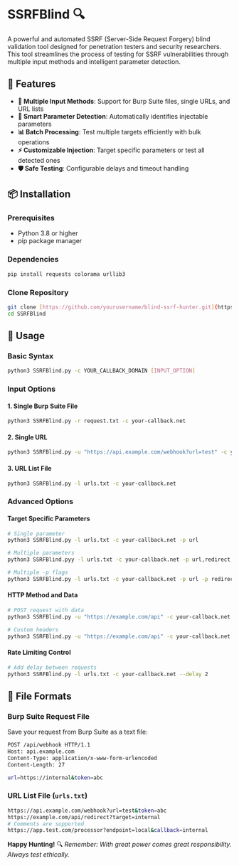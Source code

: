 # SSRFBlind 🔍
A powerful and automated SSRF (Server-Side Request Forgery) blind validation tool designed for penetration testers and security researchers. This tool streamlines the process of testing for SSRF vulnerabilities through multiple input methods and intelligent parameter detection.

## 🚀 Features
- **🔧 Multiple Input Methods**: Support for Burp Suite files, single URLs, and URL lists
- **🎯 Smart Parameter Detection**: Automatically identifies injectable parameters
- **📊 Batch Processing**: Test multiple targets efficiently with bulk operations
- **⚡ Customizable Injection**: Target specific parameters or test all detected ones
- **🛡️ Safe Testing**: Configurable delays and timeout handling

## 📦 Installation
### Prerequisites
- Python 3.8 or higher
- pip package manager

### Dependencies
```bash
pip install requests colorama urllib3
```

### Clone Repository
```bash
git clone [https://github.com/yourusername/blind-ssrf-hunter.git](https://github.com/Mr-r00t11/SSRFBlind)
cd SSRFBlind
```

## 🎯 Usage
### Basic Syntax
```bash
python3 SSRFBlind.py -c YOUR_CALLBACK_DOMAIN [INPUT_OPTION]
```

### Input Options
#### 1. Single Burp Suite File
```bash
python3 SSRFBlind.py -r request.txt -c your-callback.net
```
#### 2. Single URL
```bash
python3 SSRFBlind.py -u "https://api.example.com/webhook?url=test" -c your-callback.net
```
#### 3. URL List File
```bash
python3 SSRFBlind.py -l urls.txt -c your-callback.net
```

### Advanced Options
#### Target Specific Parameters
```bash
# Single parameter
python3 SSRFBlind.py -l urls.txt -c your-callback.net -p url

# Multiple parameters
python3 SSRFBlind.pyy -l urls.txt -c your-callback.net -p url,redirect,endpoint

# Multiple -p flags
python3 SSRFBlind.py -l urls.txt -c your-callback.net -p url -p redirect
```

#### HTTP Method and Data
```bash
# POST request with data
python3 SSRFBlind.py -u "https://example.com/api" -c your-callback.net -m POST -d "url=test&action=process"

# Custom headers
python3 SSRFBlind.py -u "https://example.com/api" -c your-callback.net --headers "Authorization: Bearer token" --headers "Content-Type: application/json"
```

#### Rate Limiting Control
```bash
# Add delay between requests
python3 SSRFBlind.py -l urls.txt -c your-callback.net --delay 2
```

## 📁 File Formats
### Burp Suite Request File
Save your request from Burp Suite as a text file:
```bash
POST /api/webhook HTTP/1.1
Host: api.example.com
Content-Type: application/x-www-form-urlencoded
Content-Length: 27

url=https://internal&token=abc
```

### URL List File (`urls.txt`)
```bash
https://api.example.com/webhook?url=test&token=abc
https://example.com/api/redirect?target=internal
# Comments are supported
https://app.test.com/processor?endpoint=local&callback=internal
```

**Happy Hunting!** 🔍
_Remember: With great power comes great responsibility. Always test ethically._
